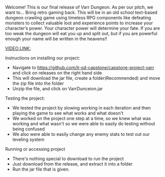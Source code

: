 Welcome! This is our final release of Varr Dungeon.
As per our pitch, we want to...
Bring retro gaming back. This will be in an old school text-based dungeon
crawling game using timeless RPG components like defeating monsters to collect valuable loot
and experience points to increase your character’s power. Your character power will determine
your fate. If you are too weak the dungeon will eat you up and split out, but if you are powerful
enough your name will be written in the heavens!!


[VIDEO LINK:](https://cvtc.instructuremedia.com/embed/ad4d67f8-f657-4b73-bb7e-e3054561136a)

Instructions on installing our project:
- Navigate to https://github.com/it-sd-capstone/capstone-project-varr and click on releases on the right hand side
- This will download the jar file, create a folder(Recommended) and move the zip file into the folder
- Unzip the file, and click on VarrDunceion.jar

Testing the project:
- We tested the project by slowing working in each iteration and then playing the game to see what works and what doesn't
- We worked on the project one step at a time, so we knew what was working and what wasn't so we were able to easily do testing without being confused
- We also were able to easily change any enemy stats to test out our leveling system

Running or accessing project
- There's nothing special to download to run the project
- Just download from the release, and extract it into a folder
- Run the jar file that is given.
